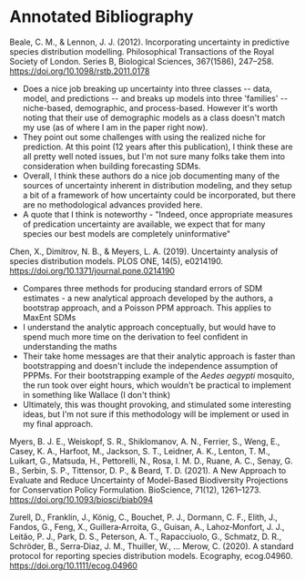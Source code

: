 # Annotated Bibliography

Beale, C. M., & Lennon, J. J. (2012). Incorporating uncertainty in predictive species distribution modelling. Philosophical Transactions of the Royal Society of London. Series B, Biological Sciences, 367(1586), 247–258. https://doi.org/10.1098/rstb.2011.0178

* Does a nice job breaking up uncertainty into three classes -- data, model, and predictions -- and breaks up models into three 'families' -- niche-based, demographic, and process-based. However it's worth noting that their use of demographic models as a class doesn't match my use (as of where I am in the paper right now).
* They point out some challenges with using the realized niche for prediction. At this point (12 years after this publication), I think these are all pretty well noted issues, but I'm not sure many folks take them into consideration when building forecasting SDMs. 
* Overall, I think these authors do a nice job documenting many of the sources of uncertainty inherent in distribution modeling, and they setup a bit of a framework of how uncertainty could be incorporated, but there are no methodological advances provided here.
* A quote that I think is noteworthy - "Indeed, once appropriate measures of predication uncertainty are available, we expect that for many species our best models are completely uninformative"

Chen, X., Dimitrov, N. B., & Meyers, L. A. (2019). Uncertainty analysis of species distribution models. PLOS ONE, 14(5), e0214190. https://doi.org/10.1371/journal.pone.0214190

* Compares three methods for producing standard errors of SDM estimates - a new analytical approach developed by the authors, a bootstrap approach, and a Poisson PPM approach. This applies to MaxEnt SDMs
* I understand the analytic approach conceptually, but would have to spend much more time on the derivation to feel confident in understanding the maths
* Their take home messages are that their analytic approach is faster than bootstrapping and doesn't include the independence assumption of PPPMs. For their bootstrapping example of the *Aedes aegypti* mosquito, the run took over eight hours, which wouldn't be practical to implement in something like Wallace (I don't think)
* Ultimately, this was thought provoking, and stimulated some interesting ideas, but I'm not sure if this methodology will be implement or used in my final approach.

Myers, B. J. E., Weiskopf, S. R., Shiklomanov, A. N., Ferrier, S., Weng, E., Casey, K. A., Harfoot, M., Jackson, S. T., Leidner, A. K., Lenton, T. M., Luikart, G., Matsuda, H., Pettorelli, N., Rosa, I. M. D., Ruane, A. C., Senay, G. B., Serbin, S. P., Tittensor, D. P., & Beard, T. D. (2021). A New Approach to Evaluate and Reduce Uncertainty of Model-Based Biodiversity Projections for Conservation Policy Formulation. BioScience, 71(12), 1261–1273. https://doi.org/10.1093/biosci/biab094


Zurell, D., Franklin, J., König, C., Bouchet, P. J., Dormann, C. F., Elith, J., Fandos, G., Feng, X., Guillera‐Arroita, G., Guisan, A., Lahoz‐Monfort, J. J., Leitão, P. J., Park, D. S., Peterson, A. T., Rapacciuolo, G., Schmatz, D. R., Schröder, B., Serra‐Diaz, J. M., Thuiller, W., … Merow, C. (2020). A standard protocol for reporting species distribution models. Ecography, ecog.04960. https://doi.org/10.1111/ecog.04960